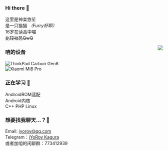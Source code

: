 ### Hi there 👋
这里是神楽悠苼  
是一只猫猫 *（Furry好耶）*  
16岁在读高中喵  
~~比较社恐QwQ~~  

<img align="right" src="https://github-readme-stats.vercel.app/api?username=KaguraiYoRoy&include_all_commits=true&show_icons=true&theme=buefy&count_private=true&hide_border=true" />

### 咱的设备
![ThinkPad Carbon Gen8](https://img.shields.io/badge/ThinkPad%20Carbon%20Gen8-FF0000?style=flat-square&logo=lenovo&logoColor=FFFFFF&labelColor=FF0000)  
![Xiaomi Mi8 Pro](https://img.shields.io/badge/Xiaomi%20Mi8%20Pro-f86600?style=flat-square&logo=xiaomi&logoColor=FFFFFF&labelColor=f86600)

### 正在学习 🌱
AndroidROM适配  
Android内核  
C++ PHP Linux  

### 想要找我聊天...？💬
Email: [iyoroy@qq.com](mailto:iyoroy@qq.com)  
Telegram：[iYoRoy Kagura](https://t.me/iYoRoy)  
或者加咱的闲聊群：773412939

<!--
**KaguraiYoRoy/KaguraiYoRoy** is a ✨ _special_ ✨ repository because its `README.md` (this file) appears on your GitHub profile.

Here are some ideas to get you started:

- 🔭 I’m currently working on ...
- 🌱 I’m currently learning ...
- 👯 I’m looking to collaborate on ...
- 🤔 I’m looking for help with ...
- 💬 Ask me about ...
- 📫 How to reach me: ...
- 😄 Pronouns: ...
- ⚡ Fun fact: ...
-->
